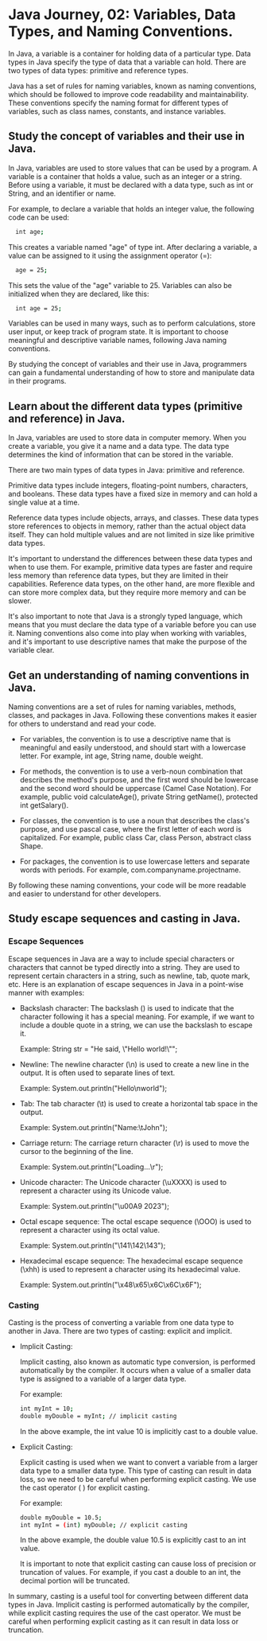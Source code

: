 # Java Journey, 02: Variables, Data Types, and Naming Conventions.

In Java, a variable is a container for holding data of a particular type. Data types in Java specify the type of data that a variable can hold. There are two types of data types: primitive and reference types.

Java has a set of rules for naming variables, known as naming conventions, which should be followed to improve code readability and maintainability. These conventions specify the naming format for different types of variables, such as class names, constants, and instance variables.

## Study the concept of variables and their use in Java.

In Java, variables are used to store values that can be used by a program. A variable is a container that holds a value, such as an integer or a string. Before using a variable, it must be declared with a data type, such as int or String, and an identifier or name.

For example, to declare a variable that holds an integer value, the following code can be used:

```bash
  int age;
```

This creates a variable named "age" of type int. After declaring a variable, a value can be assigned to it using the assignment operator (=):

```bash
  age = 25;
```

This sets the value of the "age" variable to 25. Variables can also be initialized when they are declared, like this:

```bash
  int age = 25;
```

Variables can be used in many ways, such as to perform calculations, store user input, or keep track of program state. It is important to choose meaningful and descriptive variable names, following Java naming conventions.

By studying the concept of variables and their use in Java, programmers can gain a fundamental understanding of how to store and manipulate data in their programs.

## Learn about the different data types (primitive and reference) in Java.

In Java, variables are used to store data in computer memory. When you create a variable, you give it a name and a data type. The data type determines the kind of information that can be stored in the variable.

There are two main types of data types in Java: primitive and reference.

Primitive data types include integers, floating-point numbers, characters, and booleans. These data types have a fixed size in memory and can hold a single value at a time.

Reference data types include objects, arrays, and classes. These data types store references to objects in memory, rather than the actual object data itself. They can hold multiple values and are not limited in size like primitive data types.

It's important to understand the differences between these data types and when to use them. For example, primitive data types are faster and require less memory than reference data types, but they are limited in their capabilities. Reference data types, on the other hand, are more flexible and can store more complex data, but they require more memory and can be slower.

It's also important to note that Java is a strongly typed language, which means that you must declare the data type of a variable before you can use it. Naming conventions also come into play when working with variables, and it's important to use descriptive names that make the purpose of the variable clear.

## Get an understanding of naming conventions in Java.

Naming conventions are a set of rules for naming variables, methods, classes, and packages in Java. Following these conventions makes it easier for others to understand and read your code.

- For variables, the convention is to use a descriptive name that is meaningful and easily understood, and should start with a lowercase letter. For example, int age, String name, double weight.

- For methods, the convention is to use a verb-noun combination that describes the method's purpose, and the first word should be lowercase and the second word should be uppercase (Camel Case Notation). For example, public void calculateAge(), private String getName(), protected int getSalary().

- For classes, the convention is to use a noun that describes the class's purpose, and use pascal case, where the first letter of each word is capitalized. For example, public class Car, class Person, abstract class Shape.

- For packages, the convention is to use lowercase letters and separate words with periods. For example, com.companyname.projectname.

By following these naming conventions, your code will be more readable and easier to understand for other developers.

## Study escape sequences and casting in Java.

### Escape Sequences

Escape sequences in Java are a way to include special characters or characters that cannot be typed directly into a string. They are used to represent certain characters in a string, such as newline, tab, quote mark, etc. Here is an explanation of escape sequences in Java in a point-wise manner with examples:

- Backslash character: The backslash () is used to indicate that the character following it has a special meaning. For example, if we want to include a double quote in a string, we can use the backslash to escape it.

    Example: String str = "He said, \\"Hello world!\\"";

- Newline: The newline character (\n) is used to create a new line in the output. It is often used to separate lines of text.

    Example: System.out.println("Hello\nworld");

- Tab: The tab character (\t) is used to create a horizontal tab space in the output.

    Example: System.out.println("Name:\tJohn");

- Carriage return: The carriage return character (\r) is used to move the cursor to the beginning of the line.

    Example: System.out.println("Loading...\r");

- Unicode character: The Unicode character (\uXXXX) is used to represent a character using its Unicode value.

    Example: System.out.println("\u00A9 2023");

- Octal escape sequence: The octal escape sequence (\OOO) is used to represent a character using its octal value.

    Example: System.out.println("\141\142\143");

- Hexadecimal escape sequence: The hexadecimal escape sequence (\xhh) is used to represent a character using its hexadecimal value.

    Example: System.out.println("\x48\x65\x6C\x6C\x6F");

### Casting

Casting is the process of converting a variable from one data type to another in Java. There are two types of casting: explicit and implicit.

- Implicit Casting:

    Implicit casting, also known as automatic type conversion, is performed automatically by the compiler. It occurs when a value of a smaller data type is assigned to a variable of a larger data type. 
    
    For example:
    
    ```bash
    int myInt = 10;
    double myDouble = myInt; // implicit casting   
    ```
    In the above example, the int value 10 is implicitly cast to a double value.

- Explicit Casting:

    Explicit casting is used when we want to convert a variable from a larger data type to a smaller data type. This type of casting can result in data loss, so we need to be careful when performing explicit casting. We use the cast operator ( ) for explicit casting. 
    
    For example:

    ```bash
    double myDouble = 10.5;
    int myInt = (int) myDouble; // explicit casting  
    ```
    In the above example, the double value 10.5 is explicitly cast to an int value.

    It is important to note that explicit casting can cause loss of precision or truncation of values. For example, if you cast a double to an int, the decimal portion will be truncated.

In summary, casting is a useful tool for converting between different data types in Java. Implicit casting is performed automatically by the compiler, while explicit casting requires the use of the cast operator. We must be careful when performing explicit casting as it can result in data loss or truncation.
